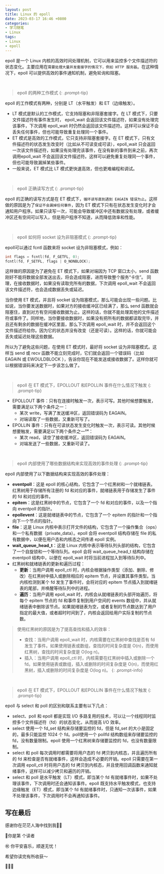 ```yaml
---
layout: post
title: Linux 的 epoll
date: 2023-03-17 16:46 +0800
categories:
- 学习随笔
- Linux
tags:
- Linux
- epoll
---
```




epoll 是一个 Linux 内核的高效时间处理机制，它可以用来监控多个文件描述符的状态变化。主要应用在`需要处理大量并发套接字的情况下，例如 HTTP 服务器`。在这种情况下，epoll 可以提供高效的事件通知机制，避免轮询和阻塞。

​    

> epoll 的两种工作模式
{: .prompt-tip}

epoll 的工作模式有两种，分别是 LT（水平触发）和 ET（边缘触发）。
- LT 模式是默认的工作模式，它支持阻塞和非阻塞套接字。在 LT 模式下，只要文件描述符有事件发生时， epoll_wait 会返回该文件描述符，如果没有处理完该事件，下次调用 epoll_wait 时仍然会返回该文件描述符。这样可以保证不会丢失任何事件，但也可能导致重复处理同一个事件。
- ET 模式是高效的工作模式，它只支持非阻塞套接字。在 ET 模式下，只有文件描述符的状态发生改变时（比如从不可读变成可读），epoll_wait 只会返回一次该文件描述符，如果没有处理完该事件，在没有新的事件到来之前，再次调用epoll_wait 不会返回该文件描述符。这样可以避免重复处理同一个事件，但也可能导致漏掉某些事件。
- 一般来说，ET 模式比 LT 模式更快速高效，但也更难编程和调试。

​    

> epoll 正确读写方式
{: .prompt-tip}

epoll 的正确的读写方式是在 ET 模式下，`循环读写直到遇到 EAGAIN 错误为止`。这样做的原因是为了`保证不会漏掉任何事件`，因为 ET 模式下只有在状态发生变化时才会通知用户程序。如果只读写一次，可能会导致缓冲区中还有数据没有处理，或者缓冲区还有空间可以写入，但是用户程序不知道，从而降低效率和性能。

​    



> epoll 如何将 socket 设为非阻塞模式
{: .prompt-tip}

epoll可以通过 fcntl 函数来将 socket 设为非阻塞模式，例如：

```c
int flags = fcntl(fd, F_GETFL, 0);
fcntl(fd, F_SETFL, flags | O_NONBLOCK);
```

这样做的原因是为了避免在 ET 模式下，如果对端因为 TCP 窗口太小，send 函数刚好不能将数据全部发送出去，将会造成阻塞，进而导致整个服务“卡住”。 同理，在接收数据时，如果没有读取完所有的数据，下次调用 epoll_wait 不会返回该文件描述符，也会造成数据丢失或延迟。

当你使用 ET 模式，并且将 socket 设为阻塞模式，那么可能会出现一些问题。比如说，当你要发送数据时，如果对方的接收缓冲区已经满了，那么 send 函数就会阻塞住，直到对方有空间接收数据为止。这样的话，你就不能处理其他的文件描述符或事件了。同样地，当你要接收数据时，如果没有把所有的数据都读取完毕，并且还有剩余的数据在缓冲区里面，那么下次调用 epoll_wait 时，并不会返回这个文件描述符给你。因为它的状态并没有改变（还是可读）。这样的话，你就可能会丢失或延迟处理这些数据。

所以为了避免这些问题，在使用 ET 模式时，最好将 socket 设为非阻塞模式。这样当 send 或 recv 函数不能立刻完成时，它们就会返回一个错误码（比如 EAGAIN 或 EWOULDBLOCK ），告诉你现在不能发送或接收数据了。这样你就可以根据错误码来决定下一步该怎么做了。

​    


> epoll 在 ET 模式下，EPOLLOUT 和EPOLLIN 事件在什么情况下触发
{: .prompt-tip}

- EPOLLOUT 事件：只有在连接时触发一次，表示可写。其他时候想要触发，需要满足以下两个条件之一：
  - 某次 write，写满了发送缓冲区，返回错误码为 EAGAIN。
  - 对端读取了一些数据，又重新可写了。
- EPOLLIN 事件：只有在可读状态发生变化时触发一次，表示可读。其他时候想要触发，需要满足以下两个条件之一²⁴：
  - 某次 read，读空了接收缓冲区，返回错误码为 EAGAIN。
  - 对端发送了一些数据，又重新可读了。

​    




> epoll 内部使用了哪些数据结构来实现高效的事件处理
{: .prompt-tip}

epoll 内部使用了以下数据结构来实现高效的事件处理：

- **eventpoll**：这是 epoll 的核心结构，它包含了一个红黑树和一个就绪链表。红黑树用于存储所有注册的 fd 和对应的事件，就绪链表用于存储发生了事件的 fd 和对应的事件。
- **epitem**：这是红黑树中的节点，它包含了一个 fd 和对应的事件，以及一个指向 eventpoll 的指针。
- **epollevent**：这是就绪链表中的节点，它包含了一个 epitem 的指针和一个指向下一个节点的指针。
- **file**：这是 Linux 内核中表示打开文件的结构，它包含了一个操作集合（ops）和一个私有数据（private_data）。epoll 会将 eventpoll 结构存储在 file 的私有数据中，以便在用户态和内核态之间传递 epoll 实例。
- **wait_queue_head_t**：这是 Linux 内核中表示等待队列头部的结构，它包含了一个自旋锁和一个等待队列。epoll 会将 wait_queue_head_t 结构存储在 eventpoll 结构中，以便在 epoll_wait 时将当前进程加入到等待队列中。
- 红黑树和就绪链表的更新和遍历过程：
  - **更新**：当用户调用 epoll_ctl 时，内核会根据操作类型（添加、删除、修改）在红黑树中插入或删除相应的 epitem 节点，并设置其事件类型。当内核检测到某个 fd 发生了事件时，会将对应的 epitem 节点插入到就绪链表的尾部，并唤醒等待队列中的进程。
  - **遍历**：当用户调用 epoll_wait 时，内核会从就绪链表的头部开始遍历，将每个 epitem 节点的 fd 和事件复制到用户空间的 events 数组中，并从就绪链表中删除该节点。如果就绪链表为空，或者复制的节点数达到了用户指定的最大值，或者超时时间到了，内核会返回给用户实际复制的节点数。

> 使用红黑树的原因是为了提高查找和插入的效率：
>
> - 查找：当用户调用 epoll_wait 时，内核需要在红黑树中查找是否有 fd 发生了事件。如果使用链表或数组，查找的时间复杂度是 O(n)，而使用红黑树，查找的时间复杂度是 O(log n)。
> - 插入：当用户调用 epoll_ctl 时，内核需要在红黑树中插入或删除一个 fd。如果使用链表或数组，插入或删除的时间复杂度是 O(n)，而使用红黑树，插入或删除的时间复杂度是 O(log n)。
{: .prompt-info}

​    




> epoll 在 ET 模式下，EPOLLOUT 和EPOLLIN 事件在什么情况下触发
{: .prompt-tip}

epoll 与 select 和 poll 的区别和联系主要有以下几点：

- select、poll 和 epoll 都是实现 I/O 多路复用的技术，可以让一个线程同时监控多个文件描述符（fd）的状态变化，从而提高 I/O 效率。
- select 使用一个 fd_set 结构来存储要监控的 fd，但是 fd_set 的大小是固定的，最多只能监控 1024 个 fd。poll使用一个 pollfd 结构数组来存储要监控的 fd，没有数量限制。epoll 使用一个红黑树来存储要监控的 fd，也没有数量限制。
- select 和 poll 每次调用时都需要将用户态的 fd 拷贝到内核态，并且遍历所有的 fd 来检查是否有就绪事件，这样会造成不必要的开销。epoll 只需要在第一次调用 epoll_ctl 时将用户态的 fd 拷贝到内核态，并且使用回调函数来通知就绪事件，这样可以减少拷贝和遍历的开销。
- select 和 poll 是水平触发（LT）模式，即当某个 fd 有就绪事件时，如果不处理该事件，下次调用时还会通知该事件。epoll 既支持水平触发模式，也支持边缘触发（ET）模式，即当某个 fd 有就绪事件时，只通知一次该事件，如果不处理该事件，下次调用时不会再通知该事件。







## 写在最后

感谢你在茫茫人海中找到我🕵🏼

<script async src="//busuanzi.ibruce.info/busuanzi/2.3/busuanzi.pure.mini.js"></script>

<link rel="stylesheet" href="https://use.fontawesome.com/releases/v5.3.1/css/all.css" integrity="sha384-mzrmE5qonljUremFsqc01SB46JvROS7bZs3IO2EmfFsd15uHvIt+Y8vEf7N7fWAU" crossorigin="anonymous">

<span id="busuanzi_container_page_pv">🎉你是第 <span id="busuanzi_value_page_pv"><i class="fa fa-spinner fa-spin"></i>  </span> 个读者

㊗️ 你平安喜乐，顺遂无忧！

希望你读完有所收获～

🥂🥂🥂 
